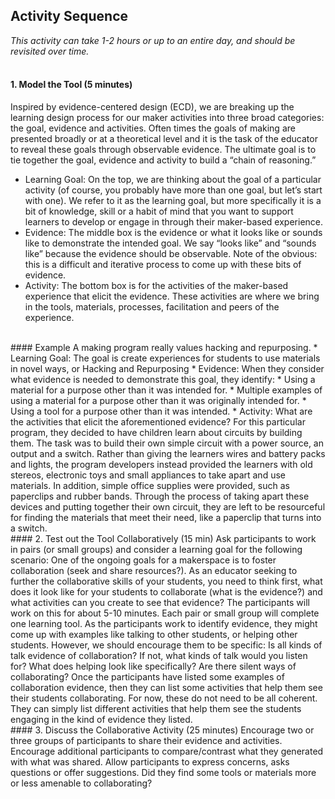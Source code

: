 ## Activity Sequence 
*This activity can take 1-2 hours or up to an entire day, and should be revisited over time.*
<br/><br/>
#### 1. Model the Tool (5 minutes)
Inspired by evidence-centered design (ECD), we are breaking up the learning design process for our maker activities into three broad categories: the goal, evidence and activities.  Often times the goals of making are presented broadly or at a theoretical level and it is the task of the educator to reveal these goals through observable evidence. The ultimate goal is to tie together the goal, evidence and activity to build a “chain of reasoning.”
* Learning Goal: On the top, we are thinking about the goal of a particular activity (of course, you probably have more than one goal, but let’s start with one). We refer to it as the learning goal, but more specifically it is a bit of knowledge, skill or a habit of mind that you want to support learners to develop or engage in through their maker-based experience. 
* Evidence: The middle box is the evidence or what it looks like or sounds like to demonstrate the intended goal.  We say “looks like” and “sounds like” because the evidence should be observable. Note of the obvious: this is a difficult and iterative process to come up with these bits of evidence.
* Activity: The bottom box is for the activities of the maker-based experience that elicit the evidence. These activities are where we bring in the tools, materials, processes, facilitation and peers of the experience.
<br/>
#### Example
A making program really values hacking and repurposing. 
* Learning Goal: The goal is create experiences for students to use materials in novel ways, or Hacking and Repurposing
* Evidence: When they consider what evidence is needed to demonstrate this goal, they identify:
   * Using a material for a purpose other than it was intended for.
   * Multiple examples of using a material for a purpose other than it was originally intended for.
   * Using a tool for a purpose other than it was intended.
* Activity:  What are the activities that elicit the aforementioned evidence? For this particular program, they decided to have children learn about circuits by building them. The task was to build their own simple circuit with a power source, an output and a switch. Rather than giving the learners wires and battery packs and lights, the program developers instead provided the learners with old stereos, electronic toys and small appliances to take apart and use materials. In addition, simple office supplies were provided, such as paperclips and rubber bands. Through the process of taking apart these devices and putting together their own circuit, they are left to be resourceful for finding the materials that meet their need, like a paperclip that turns into a switch.  
<br/>
#### 2. Test out the Tool Collaboratively (15 min)
Ask participants to work in pairs (or small groups) and consider a learning goal for the following scenario: One of the ongoing goals for a makerspace is to foster collaboration (seek and share resources?).  As an educator seeking to further the collaborative skills of your students, you need to think first, what does it look like for your students to collaborate (what is the evidence?) and what activities can you create to see that evidence? The participants will work on this for about 5-10 minutes. Each pair or small group will complete one learning tool.
As the participants work to identify evidence, they might come up with examples like talking to other students, or helping other students. However, we should encourage them to be specific: Is all kinds of talk evidence of collaboration? If not, what kinds of talk would you listen for? What does helping look like specifically? Are there silent ways of collaborating?
Once the participants have listed some examples of collaboration evidence, then they can list some activities that help them see their students collaborating. For now, these do not need to be all coherent. They can simply list different activities that help them see the students engaging in the kind of evidence they listed.
<br/>
#### 3. Discuss the Collaborative Activity (25 minutes)  
Encourage two or three groups of participants to share their evidence and activities. 
Encourage additional participants to compare/contrast what they generated with what was shared. 
Allow participants to express concerns, asks questions or offer suggestions. Did they find some tools or materials more or less amenable to collaborating?


